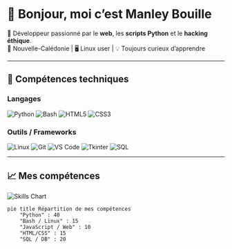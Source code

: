 # 👋 Bonjour, moi c’est Manley Bouille

🎯 Développeur passionné par le **web**, les **scripts Python** et le **hacking éthique**.  
📍 Nouvelle-Calédonie | 🖥️ Linux user | 💡 Toujours curieux d’apprendre

---

## 🚀 Compétences techniques

### Langages
![Python](https://img.shields.io/badge/Python-3776AB?style=for-the-badge&logo=python&logoColor=white)
![Bash](https://img.shields.io/badge/Bash-4EAA25?style=for-the-badge&logo=gnu-bash&logoColor=white)
![HTML5](https://img.shields.io/badge/HTML5-E34F26?style=for-the-badge&logo=html5&logoColor=white)
![CSS3](https://img.shields.io/badge/CSS3-1572B6?style=for-the-badge&logo=css3&logoColor=white)

### Outils / Frameworks
![Linux](https://img.shields.io/badge/Linux-FCC624?style=for-the-badge&logo=linux&logoColor=black)
![Git](https://img.shields.io/badge/Git-F05032?style=for-the-badge&logo=git&logoColor=white)
![VS Code](https://img.shields.io/badge/VS_Code-007ACC?style=for-the-badge&logo=visual-studio-code&logoColor=white)
![Tkinter](https://img.shields.io/badge/Tkinter-FF69B4?style=for-the-badge&logo=python&logoColor=white)
![SQL](https://img.shields.io/badge/SQL-4479A1?style=for-the-badge&logo=mysql&logoColor=white)

---

## 📈 Mes compétences

![Skills Chart](https://skillicons.dev/icons?i=python,bash,html,css,linux,git,vscode,sqlite)

```mermaid
pie title Répartition de mes compétences
    "Python" : 40
    "Bash / Linux" : 15
    "JavaScript / Web" : 10
    "HTML/CSS" : 15
    "SQL / DB" : 20
